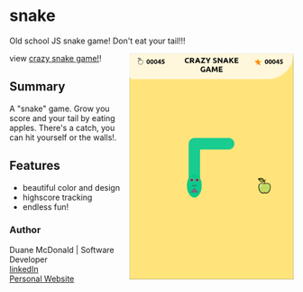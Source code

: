 # snake
Old school JS snake game! Don't eat your tail!!!
 
<img align="right" src="design/snake_game.png" height="400">
view <a href="https://duanemcd.github.io/snake/"> crazy snake game!</a>!

## Summary
A "snake" game. Grow you score and your tail by eating apples. There's a catch, you can hit yourself or the walls!.

## Features

<ul>
  <li> beautiful color and design
  <li> highscore tracking
  <li> endless fun!
</ul>

### Author

Duane McDonald | Software Developer <br />
<a href="https://www.linkedin.com/in/duane-mcdonald-48a90136">linkedIn</a> <br />
<a href="https://www.DuaneMcDonald.com">Personal Website</a> <br />

